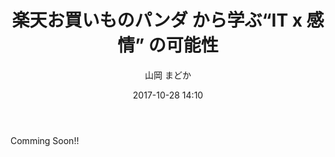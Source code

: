 ﻿---
title: 楽天お買いものパンダ から学ぶ“IT x 感情” の可能性
description: "楽天お買いものパンダ から学ぶ“IT x 感情” の可能性"
date: 2017-10-28 14:10
sessionlevel: 50
author: "山岡 まどか"
co_author: "太田 伸志"
category: sessions
---
Comming Soon!!
